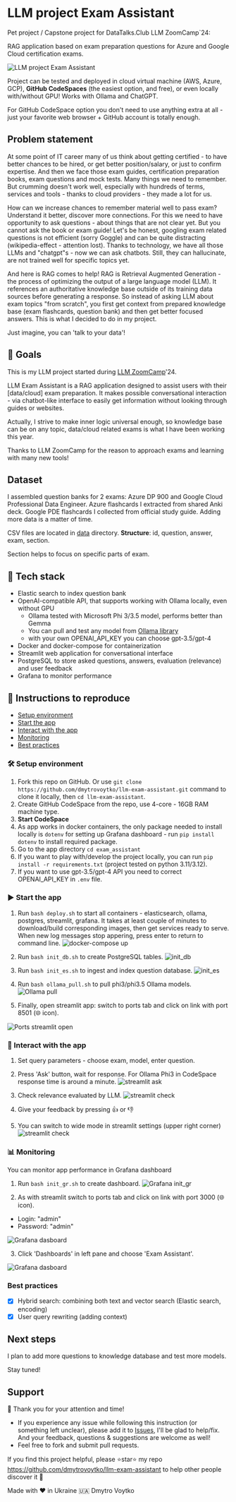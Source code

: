 # LLM project Exam Assistant

Pet project / Capstone project for DataTalks.Club LLM ZoomCamp`24: 

RAG application based on exam preparation questions for Azure and Google Cloud certification exams.

![LLM project Exam Assistant](/screenshots/llm-exam-assistant.png)

Project can be tested and deployed in cloud virtual machine (AWS, Azure, GCP), **GitHub CodeSpaces** (the easiest option, and free), or even locally with/without GPU! Works with Ollama and ChatGPT.

For GitHub CodeSpace option you don't need to use anything extra at all - just your favorite web browser + GitHub account is totally enough.

## Problem statement

At some point of IT career many of us think about getting certified - to have better chances to be hired, or get better position/salary, or just to confirm expertise.
And then we face those exam guides, certification preparation books, exam questions and mock tests. Many things we need to remember. But crumming doesn't work well, especially with hundreds of terms, services and tools - thanks to cloud providers - they made a lot for us.

How can we increase chances to remember material well to pass exam? Understand it better, discover more connections. For this we need to have opportunity to ask questions - about things that are not clear yet. 
But you cannot ask the book or exam guide! Let's be honest, googling exam related questions is not efficient (sorry Goggle) and can be quite distracting (wikipedia-effect - attention lost). 
Thanks to technology, we have all those LLMs and "chatgpt"s - now we can ask chatbots. Still, they can hallucinate, are not trained well for specific topics yet.

And here is RAG comes to help! RAG is Retrieval Augmented Generation - the process of optimizing the output of a large language model (LLM). It references an authoritative knowledge base outside of its training data sources before generating a response. So instead of asking LLM about exam topics "from scratch", you first get context from prepared knowledge base (exam flashcards, question bank) and then get better focused answers. This is what I decided to do in my project.

Just imagine, you can 'talk to your data'!

## 🎯 Goals

This is my LLM project started during [LLM ZoomCamp](https://github.com/DataTalksClub/llm-zoomcamp)'24.

LLM Exam Assistant is a RAG application designed to assist users with their [data/cloud] exam preparation. It makes possible conversational interaction - via chatbot-like interface to easily get information without looking through guides or websites.

Actually, I strive to make inner logic universal enough, so knowledge base can be on any topic, data/cloud related exams is what I have been working this year.

Thanks to LLM ZoomCamp for the reason to approach exams and learning with many new tools! 

## Dataset

I assembled question banks for 2 exams: Azure DP 900 and Google Cloud Professional Data Engineer.
Azure flashcards I extracted from shared Anki deck. Google PDE flashcards I collected from official study guide. Adding more data is a matter of time.

CSV files are located in [data](/data) directory. 
**Structure**: id, question, answer, exam, section.

Section helps to focus on specific parts of exam.

## :toolbox: Tech stack

- Elastic search to index question bank
- OpenAI-compatible API, that supports working with Ollama locally, even without GPU
    * Ollama tested with Microsoft Phi 3/3.5 model, performs better than Gemma
    * You can pull and test any model from [Ollama library](https://ollama.com/library)
    * with your own OPENAI_API_KEY you can choose gpt-3.5/gpt-4
- Docker and docker-compose for containerization
- Streamlit web application for conversational interface
- PostgreSQL to store asked questions, answers, evaluation (relevance) and user feedback
- Grafana to monitor performance

## 🚀 Instructions to reproduce

- [Setup environment](#hammer_and_wrench-setup-environment)
- [Start the app](#arrow_forward-start-the-app)
- [Interact with the app](#speech_balloon-interact-with-the-app)
- [Monitoring](#bar_chart-monitoring)
- [Best practices](#best-practices)

### :hammer_and_wrench: Setup environment

1. Fork this repo on GitHub. Or use `git clone https://github.com/dmytrovoytko/llm-exam-assistant.git` command to clone it locally, then `cd llm-exam-assistant`.
2. Create GitHub CodeSpace from the repo, use 4-core - 16GB RAM machine type.
3. **Start CodeSpace**
4. As app works in docker containers, the only package needed to install locally is `dotenv` for setting up Grafana dashboard - run `pip install dotenv` to install required package.
5. Go to the app directory `cd exam_assistant`
6. If you want to play with/develop the project locally, you can run `pip install -r requirements.txt` (project tested on python 3.11/3.12).
6. If you want to use gpt-3.5/gpt-4 API you need to correct OPENAI_API_KEY in `.env` file. 

### :arrow_forward: Start the app

1. Run `bash deploy.sh` to start all containers - elasticsearch, ollama, postgres, streamlit, grafana. It takes at least couple of minutes to download/build corresponding images, then get services ready to serve. When new log messages stop appering, press enter to return to command line. 
![docker-compose up](/screenshots/docker-compose.png)

2. Run `bash init_db.sh` to create PostgreSQL tables.
![init_db](/screenshots/init_db.png)

3. Run `bash init_es.sh` to ingest and index question database.
![init_es](/screenshots/init_es.png)

4. Run `bash ollama_pull.sh` to pull phi3/phi3.5 Ollama models.
![Ollama pull](/screenshots/ollama_pulled.png)

5. Finally, open streamlit app: switch to ports tab and click on link with port 8501 (🌐 icon).

![Ports streamlit open](/screenshots/streamlit-open.png)

### :speech_balloon: Interact with the app

1. Set query parameters - choose exam, model, enter question.
2. Press 'Ask' button, wait for response. For Ollama Phi3 in CodeSpace response time is around a minute.
![streamlit ask](/screenshots/streamlit-00.png)

3. Check relevance evaluated by LLM.
![streamlit check](/screenshots/streamlit-02.png)

4. Give your feedback by pressing 👍 or 👎

5. You can switch to wide mode in streamlit settings (upper right corner)
![streamlit check](/screenshots/streamlit-03.png)

### :bar_chart: Monitoring

You can monitor app performance in Grafana dashboard

1. Run `bash init_gr.sh` to create dashboard.
![Grafana init_gr](/screenshots/init_gr.png)

2. As with streamlit switch to ports tab and click on link with port 3000 (🌐 icon).
- Login: "admin"
- Password: "admin"

![Grafana dasboard](/screenshots/grafana-00.png)

3. Click 'Dashboards' in left pane and choose 'Exam Assistant'.

![Grafana dasboard](/screenshots/grafana.png)

### Best practices
 * [x] Hybrid search: combining both text and vector search (Elastic search, encoding)
 * [x] User query rewriting (adding context)

## Next steps

I plan to add more questions to knowledge database and test more models.

Stay tuned!

## Support

🙏 Thank you for your attention and time!

- If you experience any issue while following this instruction (or something left unclear), please add it to [Issues](/issues), I'll be glad to help/fix. And your feedback, questions & suggestions are welcome as well!
- Feel free to fork and submit pull requests.

If you find this project helpful, please ⭐️star⭐️ my repo 
https://github.com/dmytrovoytko/llm-exam-assistant to help other people discover it 🙏

Made with ❤️ in Ukraine 🇺🇦 Dmytro Voytko
